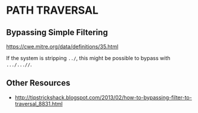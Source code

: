 # PATH TRAVERSAL  

Bypassing Simple Filtering
--------------------------

https://cwe.mitre.org/data/definitions/35.html  

If the system is stripping `../`, this might be possible to bypass with `.../...//`.

Other Resources
---------------

* http://tipstrickshack.blogspot.com/2013/02/how-to-bypassing-filter-to-traversal_8831.html
